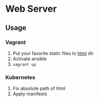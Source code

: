 # Web Server

## Usage

### Vagrant

1. Put your favorite static files to [html](./html) dir
2. Activate ansible
3. `vagrant up`

### Kubernetes

1. Fix absolute path of html
2. Apply manifests
